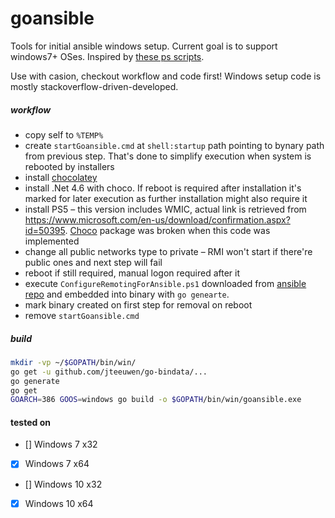 # goansible

Tools for initial ansible windows setup. Current goal is to support windows7+ OSes. Inspired by [these ps scripts](https://github.com/ansible/ansible/blob/devel/examples/scripts/).

Use with casion, checkout workflow and code first! Windows setup code is mostly stackoverflow-driven-developed.

##### workflow

- copy self to `%TEMP%`
- create `startGoansible.cmd` at `shell:startup` path pointing to bynary path from previous step. That's done to simplify execution when system is rebooted by installers
- install [chocolatey](https://chocolatey.org/)
- install .Net 4.6 with choco. If reboot is required after installation it's marked for later execution as further installation might also require it
- install PS5 – this version includes WMIC, actual link is retrieved from https://www.microsoft.com/en-us/download/confirmation.aspx?id=50395. [Choco](https://chocolatey.org/packages/PowerShell) package was broken when this code was implemented
- change all public networks type to private – RMI won't start if there're public ones and next step will fail
- reboot if still required, manual logon required after it
- execute `ConfigureRemotingForAnsible.ps1` downloaded from [ansible repo](https://github.com/ansible/ansible/blob/devel/examples/scripts/ConfigureRemotingForAnsible.ps1) and embedded into binary with `go genearte`.
- mark binary created on first step for removal on reboot
- remove `startGoansible.cmd`

##### build

```bash
mkdir -vp ~/$GOPATH/bin/win/
go get -u github.com/jteeuwen/go-bindata/...
go generate
go get
GOARCH=386 GOOS=windows go build -o $GOPATH/bin/win/goansible.exe
```

#### tested on

- [] Windows 7 x32
- [x] Windows 7 x64
- [] Windows 10 x32
- [x] Windows 10 x64
